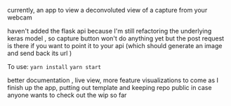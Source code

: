 
currently, an app to view a deconvoluted view of a capture from your webcam

haven't added the flask api because I'm still refactoring the underlying keras model , so capture button won't do anything yet
but the post request is there if you want to point it to your api (which should generate an image and send back its url )  

To use: 
`yarn install`
`yarn start`


better documentation , live view, more feature visualizations to come as I finish up the app, putting out template and keeping repo public in case anyone wants to check out the wip so far 
